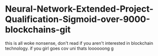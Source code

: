 # Neural-Network-Extended-Project-Qualification-Sigmoid-over-9000-blockchains-git



this is all woke nonsense, don't read if you aren't interested in blockchain technology. if you girl goes cov uni thats loooooong g